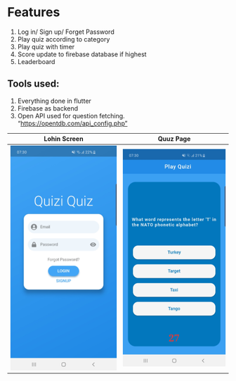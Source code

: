 # Features
1.	Log in/ Sign up/ Forget Password
2.	Play quiz according to category
3.  Play quiz with timer
4.	Score update to firebase database if highest
5.	Leaderboard

## Tools used:
1.	Everything done in flutter
2.	Firebase as backend
3.	Open API used for question fetching. “https://opentdb.com/api_config.php”


Lohin Screen            |  Quuz Page
:-------------------------:|:-------------------------:
<img src="https://github.com/nusayer/quizi-quiz/blob/master/images/Screenshot_20200707-073022.jpg" width="700">  |  <img src="https://github.com/nusayer/quizi-quiz/blob/master/images/Screenshot_20200707-073044.jpg" width="700">

